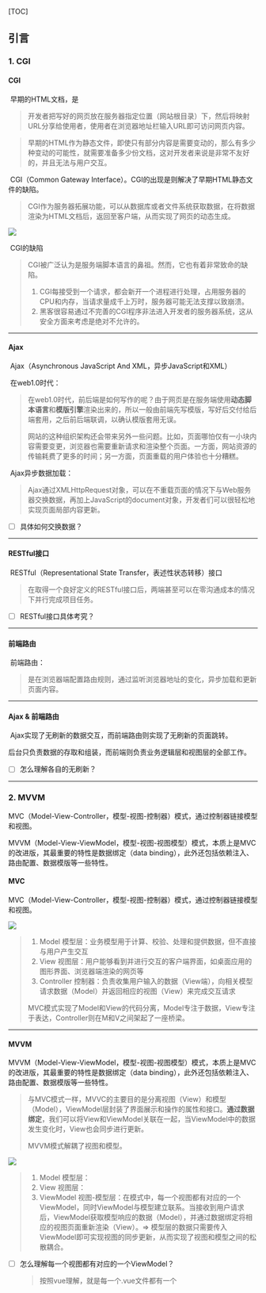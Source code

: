 [TOC]

## 引言

### 1. CGI

#### CGI

​	早期的HTML文档，是

> 开发者把写好的网页放在服务器指定位置（网站根目录）下，然后将映射URL分享给使用者，使用者在浏览器地址栏输入URL即可访问网页内容。

> 早期的HTML作为静态文件，即使只有部分内容是需要变动的，那么有多少种变动的可能性，就需要准备多少份文档，这对开发者来说是非常不友好的，并且无法与用户交互。

​	CGI（Common Gateway Interface）。CGI的出现是则解决了早期HTML静态文件的缺陷。

> CGI作为服务器拓展功能，可以从数据库或者文件系统获取数据，在将数据渲染为HTML文档后，返回至客户端，从而实现了网页的动态生成。

![](./images/CGI.jpg)

​	CGI的缺陷

> CGI被广泛认为是服务端脚本语言的鼻祖。然而，它也有着非常致命的缺陷。
>
> 1. CGI每接受到一个请求，都会新开一个进程进行处理，占用服务器的CPU和内存，当请求量成千上万时，服务器可能无法支撑以致崩溃。
> 2. 黑客很容易通过不完善的CGI程序非法进入开发者的服务器系统，这从安全方面来考虑是绝对不允许的。

--------------------

#### Ajax

​	Ajax（Asynchronous JavaScript And XML，异步JavaScript和XML）

​	在web1.0时代：

> 在web1.0时代，前后端是如何写作的呢？由于网页是在服务端使用**动态脚本语言**和**模版引擎**渲染出来的，所以一般由前端先写模版，写好后交付给后端套用，之后前后端联调，以确认模版套用无误。
>
> 网站的这种组织架构还会带来另外一些问题。比如，页面哪怕仅有一小块内容需要变更，浏览器也需要重新请求和渲染整个页面。一方面，网站资源的传输耗费了更多的时间；另一方面，页面重载的用户体验也十分糟糕。

​	Ajax异步数据加载：

> Ajax通过XMLHttpRequest对象，可以在不重载页面的情况下与Web服务器交换数据，再加上JavaScript的document对象，开发者们可以很轻松地实现页面局部内容更新。

- [ ] 具体如何交换数据？

--------------------

#### RESTful接口

​	RESTful（Representational State Transfer，表述性状态转移）接口

> 在取得一个良好定义的RESTful接口后，两端甚至可以在零沟通成本的情况下并行完成项目任务。

- [ ] RESTful接口具体考究？

--------------------

#### 前端路由

​	前端路由：

> 是在浏览器端配置路由规则，通过监听浏览器地址的变化，异步加载和更新页面内容。

--------------------

#### Ajax & 前端路由

​	Ajax实现了无刷新的数据交互，而前端路由则实现了无刷新的页面跳转。

​	后台只负责数据的存取和组装，而前端则负责业务逻辑层和视图层的全部工作。

- [ ] 怎么理解各自的无刷新？

-----------------------

### 2. MVVM

​	MVC（Model-View-Controller，模型-视图-控制器）模式，通过控制器链接模型和视图。

​	MVVM（Model-View-ViewModel，模型-视图-视图模型）模式，本质上是MVC的改进版，其最重要的特性是数据绑定（data binding），此外还包括依赖注入、路由配置、数据模版等一些特性。

#### MVC

​	MVC（Model-View-Controller，模型-视图-控制器）模式，通过控制器链接模型和视图。

![](./images/MVC.jpg)

> 1. Model 模型层：业务模型用于计算、校验、处理和提供数据，但不直接与用户产生交互
> 2. View 视图层：用户能够看到并进行交互的客户端界面，如桌面应用的图形界面、浏览器端渲染的网页等
> 3. Controller 控制器：负责收集用户输入的数据（View端），向相关模型请求数据（Model）并返回相应的视图（View）来完成交互请求
>
> MVC模式实现了Model和View的代码分离，Model专注于数据，View专注于表达，Controller则在M和V之间架起了一座桥梁。

-----------------------

#### MVVM

​	MVVM（Model-View-ViewModel，模型-视图-视图模型）模式，本质上是MVC的改进版，其最重要的特性是数据绑定（data binding），此外还包括依赖注入、路由配置、数据模版等一些特性。

> 与MVC模式一样，MVVC的主要目的是分离视图（View）和模型（Model），ViewModel层封装了界面展示和操作的属性和接口。**通过数据绑定**，我们可以将View和ViewModel关联在一起，当ViewModel中的数据发生变化时，View也会同步进行更新。
>
> MVVM模式解耦了视图和模型。

![](./images/MVVM.jpg)

> 1. Model 模型层：
> 2. View 视图层：
> 3. ViewModel 视图-模型层：在模式中，每一个视图都有对应的一个ViewModel，同时ViewModel与模型建立联系。当接收到用户请求后，ViewModel获取模型响应的数据（Model），并通过数据绑定将相应的视图页面重新渲染（View）。=> 模型层的数据只需要传入ViewModel即可实现视图的同步更新，从而实现了视图和模型之间的松散耦合。

- [ ] 怎么理解每一个视图都有对应的一个ViewModel？

  > 按照vue理解，就是每一个.vue文件都有一个<script scoped>限定，这个<script scoped>就是所谓的ViewModel。 --（这种理解是否正确？）

-------------------

#### MVC & MVVC

​	MVC和MVVC二者的区别：

> MVC是系统架构级别的，而MVVC是用于单页面上的。

------------------

#### Vue.js简介

​		vue的核心库只关注视图层，并且提供尽可能简单的API以实现数据绑定、组件复用等机制，且非常容易学习并混入其他库。

​		同时，Vue也完全有能力支持采用SPA（single page Application，单页面应用）设计和组合其他Vue生态库的系统。

##### Vue & React

​		Vue和React都是轻量级框架，不过总体来看，Vue的性能时要高于React的。**Vue的渲染速度要更快一些，因为React中有大量用于提供警告和错误提示信息的检查机制。**

###### 独立库

​		Vue和React都有专门负责路由和全局状态管理等功能的配套库。与Vue配套的有vue Router、vuex；与React配套的有React Router、Redux。Vue的状态管理库vuex和路由库vue Router都是由官方维护更新，从而保证了这些库与Vue本身的统一性。

##### Vue & Angular

​		Vue的许多语法和Angular十分相似，可以认为Angular是Vue的灵感之源。

​		Vue和Angular 1相比最大的区别在于没有脏检测机制。

> ​	在Angular 1中存在多个watcher，当watcher越来越多时，检测耗时会越来越长。因为作用域中每发生一次变化，所有watcher都要重新计算，而一些watcher在计算之后可能又会导致新的变化，并引发所有watcher重新计算，从而进入一种无限循环的脏检测。 -> Angular 1的处理方式是设置循环上限。
>
> ​	显然这种脏检测机制性能十分低下、耗时长，并不适合大型Web应用。

​		相比，vue的处理方式：

> vue全局只设置一个watcher，用这一个watcher来记录和更新一组关联对象的值，从而回避了脏检测的问题。

​		有意思的是，vue最初是参考Angular的，而Angular 2则借鉴了Vue的机制，采用了相似的设计解决脏检测存在的问题。

------------

